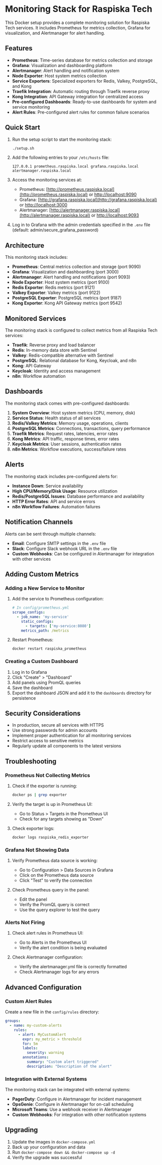 # Monitoring Stack for Raspiska Tech

This Docker setup provides a complete monitoring solution for Raspiska Tech services. It includes Prometheus for metrics collection, Grafana for visualization, and Alertmanager for alert handling.

## Features

- **Prometheus**: Time-series database for metrics collection and storage
- **Grafana**: Visualization and dashboarding platform
- **Alertmanager**: Alert handling and notification system
- **Node Exporter**: Host system metrics collection
- **Service Exporters**: Specialized exporters for Redis, Valkey, PostgreSQL, and Kong
- **Traefik Integration**: Automatic routing through Traefik reverse proxy
- **Kong Integration**: API Gateway integration for centralized access
- **Pre-configured Dashboards**: Ready-to-use dashboards for system and service monitoring
- **Alert Rules**: Pre-configured alert rules for common failure scenarios

## Quick Start

1. Run the setup script to start the monitoring stack:

   ```bash
   ./setup.sh
   ```

2. Add the following entries to your `/etc/hosts` file:

   ```text
   127.0.0.1 prometheus.raspiska.local grafana.raspiska.local alertmanager.raspiska.local
   ```

3. Access the monitoring services at:
   - Prometheus: [http://prometheus.raspiska.local](http://prometheus.raspiska.local) or [http://localhost:9090](http://localhost:9090)
   - Grafana: [http://grafana.raspiska.local](http://grafana.raspiska.local) or [http://localhost:3000](http://localhost:3000)
   - Alertmanager: [http://alertmanager.raspiska.local](http://alertmanager.raspiska.local) or [http://localhost:9093](http://localhost:9093)

4. Log in to Grafana with the admin credentials specified in the `.env` file (default: admin/secure_grafana_password)

## Architecture

This monitoring stack includes:

- **Prometheus**: Central metrics collection and storage (port 9090)
- **Grafana**: Visualization and dashboarding (port 3000)
- **Alertmanager**: Alert handling and notifications (port 9093)
- **Node Exporter**: Host system metrics (port 9100)
- **Redis Exporter**: Redis metrics (port 9121)
- **Valkey Exporter**: Valkey metrics (port 9122)
- **PostgreSQL Exporter**: PostgreSQL metrics (port 9187)
- **Kong Exporter**: Kong API Gateway metrics (port 9542)

## Monitored Services

The monitoring stack is configured to collect metrics from all Raspiska Tech services:

- **Traefik**: Reverse proxy and load balancer
- **Redis**: In-memory data store with Sentinel
- **Valkey**: Redis-compatible alternative with Sentinel
- **PostgreSQL**: Relational database for Kong, Keycloak, and n8n
- **Kong**: API Gateway
- **Keycloak**: Identity and access management
- **n8n**: Workflow automation

## Dashboards

The monitoring stack comes with pre-configured dashboards:

1. **System Overview**: Host system metrics (CPU, memory, disk)
2. **Service Status**: Health status of all services
3. **Redis/Valkey Metrics**: Memory usage, operations, clients
4. **PostgreSQL Metrics**: Connections, transactions, query performance
5. **Traefik Metrics**: Request rates, latencies, error rates
6. **Kong Metrics**: API traffic, response times, error rates
7. **Keycloak Metrics**: User sessions, authentication rates
8. **n8n Metrics**: Workflow executions, success/failure rates

## Alerts

The monitoring stack includes pre-configured alerts for:

- **Instance Down**: Service availability
- **High CPU/Memory/Disk Usage**: Resource utilization
- **Redis/PostgreSQL Issues**: Database performance and availability
- **HTTP Error Rates**: API and service errors
- **n8n Workflow Failures**: Automation failures

## Notification Channels

Alerts can be sent through multiple channels:

- **Email**: Configure SMTP settings in the `.env` file
- **Slack**: Configure Slack webhook URL in the `.env` file
- **Custom Webhooks**: Can be configured in Alertmanager for integration with other services

## Adding Custom Metrics

### Adding a New Service to Monitor

1. Add the service to Prometheus configuration:

   ```yaml
   # In config/prometheus.yml
   scrape_configs:
     - job_name: 'my-service'
       static_configs:
         - targets: ['my-service:8080']
       metrics_path: /metrics
   ```

2. Restart Prometheus:

   ```bash
   docker restart raspiska_prometheus
   ```

### Creating a Custom Dashboard

1. Log in to Grafana
2. Click "Create" > "Dashboard"
3. Add panels using PromQL queries
4. Save the dashboard
5. Export the dashboard JSON and add it to the `dashboards` directory for persistence

## Security Considerations

- In production, secure all services with HTTPS
- Use strong passwords for admin accounts
- Implement proper authentication for all monitoring services
- Restrict access to sensitive metrics
- Regularly update all components to the latest versions

## Troubleshooting

### Prometheus Not Collecting Metrics

1. Check if the exporter is running:

   ```bash
   docker ps | grep exporter
   ```

2. Verify the target is up in Prometheus UI:
   - Go to Status > Targets in the Prometheus UI
   - Check for any targets showing as "Down"

3. Check exporter logs:

   ```bash
   docker logs raspiska_redis_exporter
   ```

### Grafana Not Showing Data

1. Verify Prometheus data source is working:
   - Go to Configuration > Data Sources in Grafana
   - Click on the Prometheus data source
   - Click "Test" to verify the connection

2. Check Prometheus query in the panel:
   - Edit the panel
   - Verify the PromQL query is correct
   - Use the query explorer to test the query

### Alerts Not Firing

1. Check alert rules in Prometheus UI:
   - Go to Alerts in the Prometheus UI
   - Verify the alert condition is being evaluated

2. Check Alertmanager configuration:
   - Verify the alertmanager.yml file is correctly formatted
   - Check Alertmanager logs for any errors

## Advanced Configuration

### Custom Alert Rules

Create a new file in the `config/rules` directory:

```yaml
groups:
  - name: my-custom-alerts
    rules:
      - alert: MyCustomAlert
        expr: my_metric > threshold
        for: 5m
        labels:
          severity: warning
        annotations:
          summary: "Custom alert triggered"
          description: "Description of the alert"
```

### Integration with External Systems

The monitoring stack can be integrated with external systems:

- **PagerDuty**: Configure in Alertmanager for incident management
- **OpsGenie**: Configure in Alertmanager for on-call scheduling
- **Microsoft Teams**: Use a webhook receiver in Alertmanager
- **Custom Webhooks**: For integration with other notification systems

## Upgrading

1. Update the images in `docker-compose.yml`
2. Back up your configuration and data
3. Run `docker-compose down && docker-compose up -d`
4. Verify the upgrade was successful
